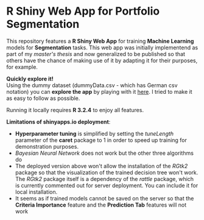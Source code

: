 # R Shiny Web App for Portfolio Segmentation
This repository features a **R Shiny Web App** for training **Machine Learning** models for **Segmentation** tasks. This web app was initially implementend as part of my _master's thesis_ and now generalized to be published so that others have the chance of making use of it by adapting it for their purposes, for example. 

**Quickly explore it!**    
Using the dummy dataset (dummyData.csv - which has German csv notation) you can **explore the app** by playing with it [here](https://r-haase.shinyapps.io/R-Shiny-Web-App-for-Segmentation/). I tried to make it as easy to follow as possible.

Running it locally requires **R 3.2.4** to enjoy all features.

**Limitations of shinyapps.io deployment**:
- **Hyperparameter tuning** is simplified by setting the _tuneLength_ parameter of the **caret** package to 1 in order to speed up training for demonstration purposes.   
- _Bayesian Neural Network_ does not work but the other three algorithms do     
-  The deployed version above won't allow the installation of the _RGtk2_ package so that the visualization of the trained decision tree won't work. The _RGtk2_ package itself is a dependency of the _rattle_ package, which is currently commented out for server deployment. You can include it for local installation.     
- It seems as if trained models cannot be saved on the server so that the **Criteria Importance** feature and the **Prediction Tab** features will not work   
